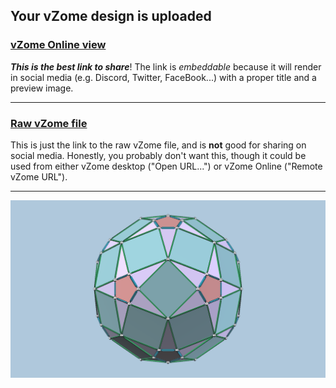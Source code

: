 ## Your vZome design is uploaded

### [vZome Online view][embed]

***This is the best link to share***!  The link is *embeddable* because it will render in social media (e.g. Discord, Twitter, FaceBook...) with a proper title and a preview image.

---

### [Raw vZome file][raw]

This is just the link to the raw vZome file, and is **not** good for
sharing on social media.
Honestly, you probably don't want this, though it could be used from either
vZome desktop ("Open URL...") or vZome Online ("Remote vZome URL").

---

![Image](<TwentyCubesConvexHull.png>)


[embed]: <https://vzome.com/app/embed.py?url=https://raw.githubusercontent.com/david-hall/vzome-sharing/main/2021/11/08/20-00-59-TwentyCubesConvexHull/TwentyCubesConvexHull.vZome>
[raw]: <https://raw.githubusercontent.com/david-hall/vzome-sharing/main/2021/11/08/20-00-59-TwentyCubesConvexHull/TwentyCubesConvexHull.vZome>

